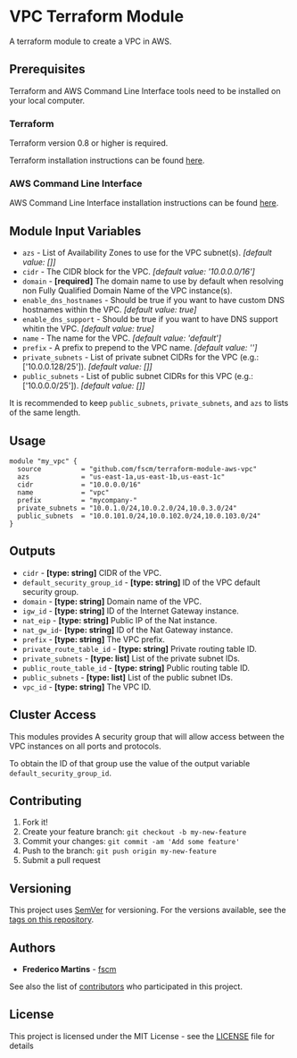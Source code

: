 # VPC Terraform Module

A terraform module to create a VPC in AWS.

## Prerequisites

Terraform and AWS Command Line Interface tools need to be installed on your
local computer.

### Terraform

Terraform version 0.8 or higher is required.

Terraform installation instructions can be found
[here](https://www.terraform.io/intro/getting-started/install.html).

### AWS Command Line Interface

AWS Command Line Interface installation instructions can be found [here](http://docs.aws.amazon.com/cli/latest/userguide/installing.html).

## Module Input Variables

- `azs` - List of Availability Zones to use for the VPC subnet(s). *[default value: []]*
- `cidr` - The CIDR block for the VPC. *[default value: '10.0.0.0/16']*
- `domain` - **[required]** The domain name to use by default when resolving non Fully Qualified Domain Name of the VPC instance(s).
- `enable_dns_hostnames` - Should be true if you want to have custom DNS hostnames within the VPC. *[default value: true]*
- `enable_dns_support` - Should be true if you want to have DNS support whitin the VPC. *[default value: true]*
- `name` - The name for the VPC. *[default value: 'default']*
- `prefix` - A prefix to prepend to the VPC name. *[default value: '']*
- `private_subnets` - List of private subnet CIDRs for the VPC (e.g.: ['10.0.0.128/25']). *[default value: []]*
- `public_subnets` - List of public subnet CIDRs for this VPC (e.g.: ['10.0.0.0/25']). *[default value: []]*

It is recommended to keep `public_subnets`, `private_subnets`, and `azs` to
lists of the same length.

## Usage

```hcl
module "my_vpc" {
  source          = "github.com/fscm/terraform-module-aws-vpc"
  azs             = "us-east-1a,us-east-1b,us-east-1c"
  cidr            = "10.0.0.0/16"
  name            = "vpc"
  prefix          = "mycompany-"
  private_subnets = "10.0.1.0/24,10.0.2.0/24,10.0.3.0/24"
  public_subnets  = "10.0.101.0/24,10.0.102.0/24,10.0.103.0/24"
}
```

## Outputs

- `cidr` - **[type: string]** CIDR of the VPC.
- `default_security_group_id` - **[type: string]** ID of the VPC default security group.
- `domain` - **[type: string]** Domain name of the VPC.
- `igw_id` - **[type: string]** ID of the Internet Gateway instance.
- `nat_eip` - **[type: string]** Public IP of the Nat instance.
- `nat_gw_id`- **[type: string]** ID of the Nat Gateway instance.
- `prefix` - **[type: string]** The VPC prefix.
- `private_route_table_id` - **[type: string]** Private routing table ID.
- `private_subnets` - **[type: list]** List of the private subnet IDs.
- `public_route_table_id` - **[type: string]** Public routing table ID.
- `public_subnets` - **[type: list]** List of the public subnet IDs.
- `vpc_id` - **[type: string]** The VPC ID.

## Cluster Access

This modules provides A security group that will allow access between the VPC
instances on all ports and protocols.

To obtain the ID of that group use the value of the output variable
`default_security_group_id`.

## Contributing

1. Fork it!
2. Create your feature branch: `git checkout -b my-new-feature`
3. Commit your changes: `git commit -am 'Add some feature'`
4. Push to the branch: `git push origin my-new-feature`
5. Submit a pull request

## Versioning

This project uses [SemVer](http://semver.org/) for versioning. For the versions
available, see the [tags on this repository](https://github.com/fscm/terraform-module-aws-vpc/tags).

## Authors

* **Frederico Martins** - [fscm](https://github.com/fscm)

See also the list of [contributors](https://github.com/fscm/terraform-module-aws-vpc/contributors)
who participated in this project.

## License

This project is licensed under the MIT License - see the [LICENSE](LICENSE)
file for details
